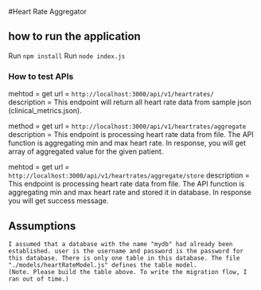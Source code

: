 #Heart Rate Aggregator

## how to run the application

Run `npm install`
Run `node index.js`

### How to test APIs

mehtod = get
url = `http://localhost:3000/api/v1/heartrates/`  
description = This endpoint will return all heart rate data from sample json (clinical_metrics.json).  

method = get 
url = `http://localhost:3000/api/v1/heartrates/aggregate`
description = This endpoint is processing heart rate data from file. The API function is aggregating min and max heart rate. In response, you will get array of aggregated value for the given patient.

mehtod = get 
url = `http://localhost:3000/api/v1/heartrates/aggregate/store`
description = This endpoint is processing heart rate data from file. The API function is aggregating min and max heart rate and stored it in database. In response you will get success message. 



## Assumptions
    I assumed that a database with the name "mydb" had already been established. user is the username and password is the password for this database. There is only one table in this database. The file "./models/heartRateModel.js" defines the table model.
    (Note. Please build the table above. To write the migration flow, I ran out of time.)